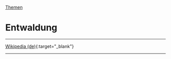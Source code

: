 [Themen](../themen.html)   

# Entwaldung

---

[Wikipedia (de)](https://de.wikipedia.org/wiki/Entwaldung){:target="_blank"}   

---
